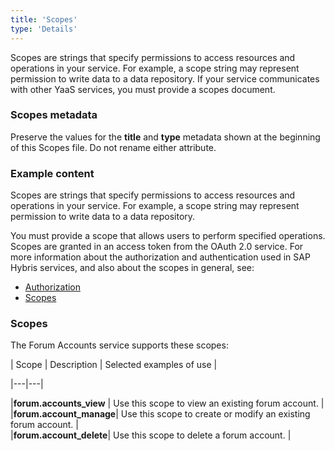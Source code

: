 ```yaml
---
title: 'Scopes'
type: 'Details'
---
```


Scopes are strings that specify permissions to access resources and operations in your service. For example, a scope string may represent permission to write data to a data repository. If your service communicates with other YaaS services, you must provide a scopes document.

### Scopes metadata
Preserve the values for the **title** and **type** metadata shown at the beginning of this Scopes file. Do not rename either attribute. 

### Example content

Scopes are strings that specify permissions to access resources and operations in your service. For example, a scope string may represent permission to write data to a data repository.

<div class="panel note">
You must provide a scope that allows users to perform specified operations. Scopes are granted in an access token from the OAuth 2.0 service. For more information about the authorization and authentication used in SAP Hybris services, and also about the scopes in
general, see:

* <a href="/overview/security/index.html#Authorization">Authorization</a>
* <a href="/overview/security/index.html#Scopes">Scopes</a>
</div>

### Scopes
The Forum Accounts service supports these scopes: 

| Scope   |   Description  | Selected examples of use  |

|---|---|

|**forum.accounts_view** | Use this scope to view an existing forum account. |  
|**forum.account_manage**| Use this scope to create or modify an existing forum account.     |   
|**forum.account_delete**| Use this scope to delete a forum account.  | 

